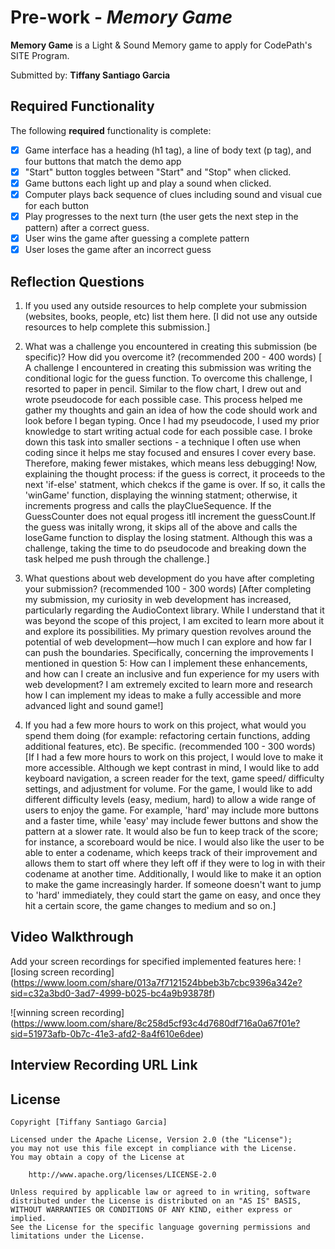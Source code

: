 # Pre-work - *Memory Game*

**Memory Game** is a Light & Sound Memory game to apply for CodePath's SITE Program. 

Submitted by: **Tiffany Santiago Garcia**


## Required Functionality

The following **required** functionality is complete:

* [x] Game interface has a heading (h1 tag), a line of body text (p tag), and four buttons that match the demo app
* [x] "Start" button toggles between "Start" and "Stop" when clicked. 
* [x] Game buttons each light up and play a sound when clicked. 
* [x] Computer plays back sequence of clues including sound and visual cue for each button
* [x] Play progresses to the next turn (the user gets the next step in the pattern) after a correct guess. 
* [x] User wins the game after guessing a complete pattern
* [x] User loses the game after an incorrect guess

## Reflection Questions
1. If you used any outside resources to help complete your submission (websites, books, people, etc) list them here. 
[I did not use any outside resources to help complete this submission.]

2. What was a challenge you encountered in creating this submission (be specific)? How did you overcome it? (recommended 200 - 400 words) 
[ A challenge I encountered in creating this submission was writing the conditional logic for the guess function. To overcome this challenge, I resorted to paper in pencil. Similar to the flow chart, I drew out and wrote pseudocode for each possible case. This process helped me gather my thoughts and gain an idea of how the code should work and look before I began typing. Once I had my pseudocode, I used my prior knowledge to start writing actual code for each possible case. I broke down this task into smaller sections - a technique I often use when coding since it helps me stay focused and ensures I cover every base. Therefore, making fewer mistakes, which means less debugging!
Now, explaining the thought process:  if the guess is correct, it proceeds to the next 'if-else' statment, which chekcs if the game is over. If so, it calls the 'winGame' function, displaying the winning statment; otherwise, it increments progress and calls the playClueSequence. If the GuessCounter does not equal progess itll increment the guessCount.If the guess was initally wrong, it skips all of the above and calls the loseGame function to display the losing statment. Although this was a challenge, taking the time to do pseudocode and breaking down the task helped me push through the challenge.]

4. What questions about web development do you have after completing your submission? (recommended 100 - 300 words) 
[After completing my submission, my curiosity in web development has increased, particularly regarding the AudioContext library. While I understand that it was beyond the scope of this project, I am excited to learn more about it and explore its possibilities. My primary question revolves around the potential of web development—how much I can explore and how far I can push the boundaries. Specifically, concerning the improvements I mentioned in question 5: How can I implement these enhancements, and how can I create an inclusive and fun experience for my users with web development? I am extremely excited to learn more and research how I can implement my ideas to make a fully accessible and more advanced light and sound game!]

5. If you had a few more hours to work on this project, what would you spend them doing (for example: refactoring certain functions, adding additional features, etc). Be specific. (recommended 100 - 300 words) 
[If I had a few more hours to work on this project, I would love to make it more accessible. Although we kept contrast in mind, I would like to add keyboard navigation, a screen reader for the text, game speed/ difficulty settings, and adjustment for volume. For the game, I would like to add different difficulty levels (easy, medium, hard) to allow a wide range of users to enjoy the game. For example, 'hard' may include more buttons and a faster time, while 'easy' may include fewer buttons and show the pattern at a slower rate. It would also be fun to keep track of the score; for instance, a scoreboard would be nice. I would also like the user to be able to enter a codename, which keeps track of their improvement and allows them to start off where they left off if they were to log in with their codename at another time. Additionally, I would like to make it an option to make the game increasingly harder. If someone doesn't want to jump to 'hard' immediately, they could start the game on easy, and once they hit a certain score, the game changes to medium and so on.]

## Video Walkthrough 

Add your screen recordings for specified implemented features here:
![losing screen recording] (https://www.loom.com/share/013a7f7121524bbeb3b7cbc9396a342e?sid=c32a3bd0-3ad7-4999-b025-bc4a9b93878f)

![winning screen recording] (https://www.loom.com/share/8c258d5cf93c4d7680df716a0a67f01e?sid=51973afb-0b7c-41e3-afd2-8a4f610e6dee)
## Interview Recording URL Link




## License

    Copyright [Tiffany Santiago Garcia]

    Licensed under the Apache License, Version 2.0 (the "License");
    you may not use this file except in compliance with the License.
    You may obtain a copy of the License at

        http://www.apache.org/licenses/LICENSE-2.0

    Unless required by applicable law or agreed to in writing, software
    distributed under the License is distributed on an "AS IS" BASIS,
    WITHOUT WARRANTIES OR CONDITIONS OF ANY KIND, either express or implied.
    See the License for the specific language governing permissions and
    limitations under the License.
